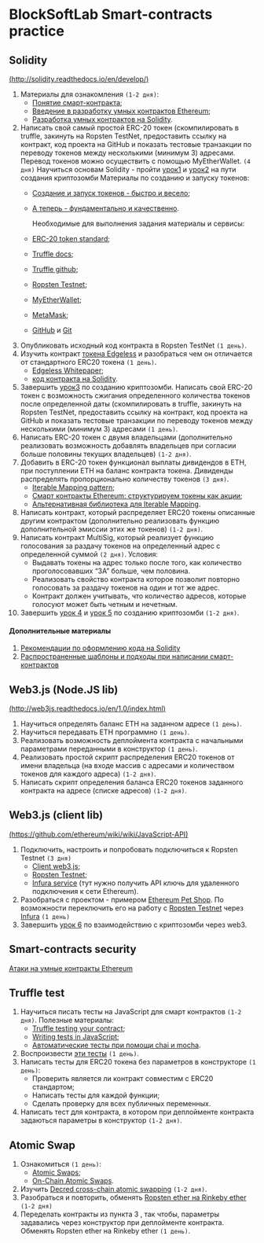 # BlockSoftLab Smart-contracts practice

## Solidity
[(http://solidity.readthedocs.io/en/develop/)](http://solidity.readthedocs.io/en/develop/)

1. Материалы для ознакомления `(1-2 дня)`:
   - [Понятие смарт-контракта](https://forklog.com/chto-takoe-smart-kontrakt/);
   - [Введение в разработку умных контрактов Ethereum](https://habrahabr.ru/post/335710/);
   - [Разработка умных контрактов на Solidity](https://habrahabr.ru/post/312008/).
2. Написать свой самый простой ERC-20 токен (скомпилировать в truffle, закинуть на Ropsten TestNet, предоставить ссылку на контракт, код проекта на GitHub и показать тестовые транзакции по переводу токенов между несколькими (минимум 3) адресами.
   Перевод токенов можно осуществить с помощью MyEtherWallet. `(4 дня)`
   Научиться основам Solidity - пройти [урок1](https://cryptozombies.io/en/lesson/1) и [урок2](https://cryptozombies.io/en/lesson/2) на пути создания криптозомби
   Материалы по созданию и запуску токенов:
   - [Создание и запуск токенов - быстро и весело](https://medium.com/bitfwd/how-to-issue-your-own-token-on-ethereum-in-less-than-20-minutes-ac1f8f022793);
   - [А теперь - фундаментально и качественно](https://www.ethereum.org/token).

     Необходимые для выполнения задания материалы и сервисы:
   - [ERC-20 token standard](https://theethereum.wiki/w/index.php/ERC20_Token_Standard);
   - [Truffle docs](http://truffle.readthedocs.io/en/beta/);
   - [Truffle github](https://github.com/trufflesuite/truffle/);
   - [Ropsten Testnet](https://ropsten.etherscan.io/);
   - [MyEtherWallet](https://www.myetherwallet.com/);
   - [MetaMask](www.metamask.io);
   - [GitHub](https://github.com/) и [Git](https://git-scm.com/docs)
3. Опубликовать исходный код контракта в Ropsten TestNet `(1 день)`.
4. Изучить контракт [токена Edgeless](https://etherscan.io/token/Edgeless) и разобраться чем он отличается от стандартного ERC20 токена `(1 день)`.
   - [Edgeless Whitepaper](https://coss.io/documents/white-papers/edgeless.pdf);
   - [код контракта на Solidity](https://github.com/EdgelessCasino/Smart-Contracts).
5. Завершить [урок3](https://cryptozombies.io/en/lesson/3) по созданию криптозомби. Написать свой ERC-20 токен с возможность сжигания определенного количества токенов после определенной даты (скомпилировать в truffle, закинуть на Ropsten TestNet, предоставить ссылку на контракт, код проекта на GitHub и показать тестовые транзакции по переводу токенов между несколькими (минимум 3) адресами `(1 день)`.
6. Написать ERC-20 токен с двумя владельцами (дополнительно реализовать возможность добавлять владельцев при согласии больше половины текущих владельцев) `(1-2 дня)`.
7. Добавить в ERC-20 токен функционал выплаты дивидендов в ETH, при поступлении ETH на баланс контракта токена. Дивиденды распределять пропорционально количеству токенов `(3 дня)`.
   - [Iterable Mapping pattern](https://github.com/ethereum/dapp-bin/blob/master/library/iterable_mapping.sol);
   - [Смарт контракты Ethereum: структурируем токены как акции](https://habrahabr.ru/post/328246/);
   - [Альтернативная библиотека для Iterable Mapping](https://github.com/szerintedmi/solidity-itMapsLib).
8. Написать контракт, который распределяет ERC20 токены описанные другим контрактом (дополнительно реализовать функцию дополнительной эмиссии этих же токенов) `(1-2 дня)`.
9. Написать контракт MultiSig, который реализует функцию голосования за раздачу токенов на определенный адрес с определенной суммой `(2 дня)`.
   Условия:
   - Выдавать токены на адрес только после того, как количество проголосовавших “ЗА” больше, чем половина.
   - Реализовать свойство контракта которое позволит повторно голосовать за раздачу токенов на один и тот же адрес.
   - Контракт должен учитывать, что количество адресов, которые голосуют может быть четным и нечетным.
10. Завершить [урок 4](https://cryptozombies.io/en/lesson/4) и [урок 5](https://cryptozombies.io/en/lesson/5) по созданию криптозомби `(1-2 дня)`.

#### Дополнительные материалы
1. [Рекомендации по оформлению кода на Solidity](http://solidity.readthedocs.io/en/develop/style-guide.html)
2. [Распространенные шаблоны и подходы при написании смарт-контрактов](http://solidity.readthedocs.io/en/develop/common-patterns.html)

## Web3.js (Node.JS lib)
[(http://web3js.readthedocs.io/en/1.0/index.html)](http://web3js.readthedocs.io/en/1.0/index.html)

1. Научиться определять баланс ETH на заданном адресе `(1 день)`.
2. Научиться передавать ETH программно `(1 день)`.
3. Реализовать возможность деплоймента контракта с начальными параметрами переданными в конструктор `(1 день)`.
4. Реализовать простой скрипт распределения ERC20 токенов от имени владельца (на входе массив с адресами и количеством токенов для каждого адреса) `(1-2 дня)`.
5. Написать скрипт определения баланса ERC20 токенов заданного контракта на адресе (списке адресов) `(1-2 дня)`.


## Web3.js (client lib)
[(https://github.com/ethereum/wiki/wiki/JavaScript-API)](https://github.com/ethereum/wiki/wiki/JavaScript-API)

1. Подключить, настроить и попробовать подключиться к Ropsten Testnet `(3 дня)`
   - [Client web3.js](https://github.com/ethereum/web3.js/);
   - [Ropsten Testnet](https://ropsten.etherscan.io/);
   - [Infura service](https://infura.io/) (тут нужно получить API ключь для удаленного подключения к сети Ethereum).
2. Разобраться с проектом - примером [Ethereum Pet Shop](http://truffleframework.com/tutorials/pet-shop). По возможности переключить его на работу с [Ropsten Testnet](https://ropsten.etherscan.io/) через [Infura](https://infura.io/) `(1 день)`
3. Завершить [урок 6](https://cryptozombies.io/en/lesson/6) по взаимодействию с криптозомби через web3.


## Smart-contracts security

[Атаки на умные контракты Ethereum](https://www.cryptologie.net/article/423/attacks-on-ethereum-smart-contracts/)


## Truffle test

1. Научиться писать тесты на JavaScript для смарт контрактов `(1-2 дня)`.
   Полезные материалы:
   - [Truffle testing your contract](http://truffleframework.com/docs/getting_started/testing);
   - [Writing tests in JavaScript](http://truffleframework.com/docs/getting_started/javascript-tests);
   - [Автоматические тесты при помощи chai и mocha](https://learn.javascript.ru/testing).
2. Воспроизвести [эти тесты](http://truffleframework.com/docs/getting_started/javascript-tests) `(1 день)`.
3. Написать тесты для ERC20 токена без параметров в конструкторе `(1 день)`:
   - Проверить является ли контракт совместим с ERC20 стандартом;
   - Написать тесты для каждой функции;
   - Сделать проверку для всех публичных переменных.
4. Написать тест для контракта, в котором при деплойменте контракта задаються параметры в конструктор `(1-2 дня)`.


## Atomic Swap
1. Ознакомиться `(1 день)`:
   - [Atomic Swaps](https://bitcointechtalk.com/atomic-swaps-d6ca26b680fe);
   - [On-Chain Atomic Swaps](https://blog.decred.org/2017/09/20/On-Chain-Atomic-Swaps/).
2. Изучить [Decred cross-chain atomic swapping](https://github.com/decred/atomicswap/) `(1-2 дня)`.
3. Разобраться и повторить, обменять [Ropsten ether на Rinkeby ether](https://medium.com/@DontPanicBurns/ethereum-cross-chain-atomic-swaps-5a91adca4f43) `(1-2 дня)`
4. Переделать контракты из пункта 3 , так чтобы, параметры задавались через конструктор при деплойменте контракта. Обменять Ropsten ether на Rinkeby ether `(1 день)`.
